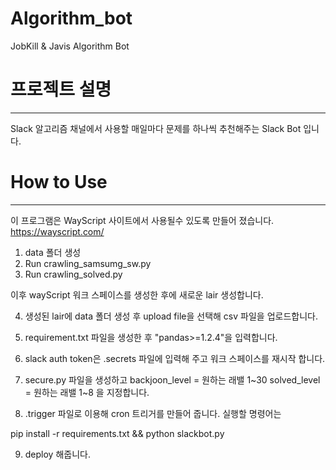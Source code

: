 # Algorithm_bot
JobKill &amp; Javis Algorithm Bot

# 프로젝트 설명
---
 Slack 알고리즘 채널에서 사용할 매일마다 문제를 하나씩 추천해주는 Slack Bot 입니다.
 
 # How to Use
 ---
 이 프로그램은 WayScript 사이트에서 사용될수 있도록 만들어 졌습니다.
 https://wayscript.com/
 

1. data 폴더 생성
2. Run crawling_samsumg_sw.py
3. Run crawling_solved.py

이후 wayScript 워크 스페이스를 생성한 후에 
새로운 lair 생성합니다.

4. 생성된 lair에 data 폴더 생성 후 upload file을 선택해 csv 파일을 업로드합니다.
5. requirement.txt 파일을 생성한 후 "pandas>=1.2.4"을 입력합니다.
6. slack auth token은 .secrets 파일에 입력해 주고 워크 스페이스를 재시작 합니다.

7. secure.py 파일을 생성하고 
backjoon_level = 원하는 래밸 1~30
solved_level = 원하는 래밸 1~8 을 지정합니다.

8. .trigger 파일로 이용해 cron 트리거를 만들어 줍니다. 실행할 명령어는 

  pip install -r requirements.txt && python slackbot.py  
  
 9. deploy 해줍니다.

